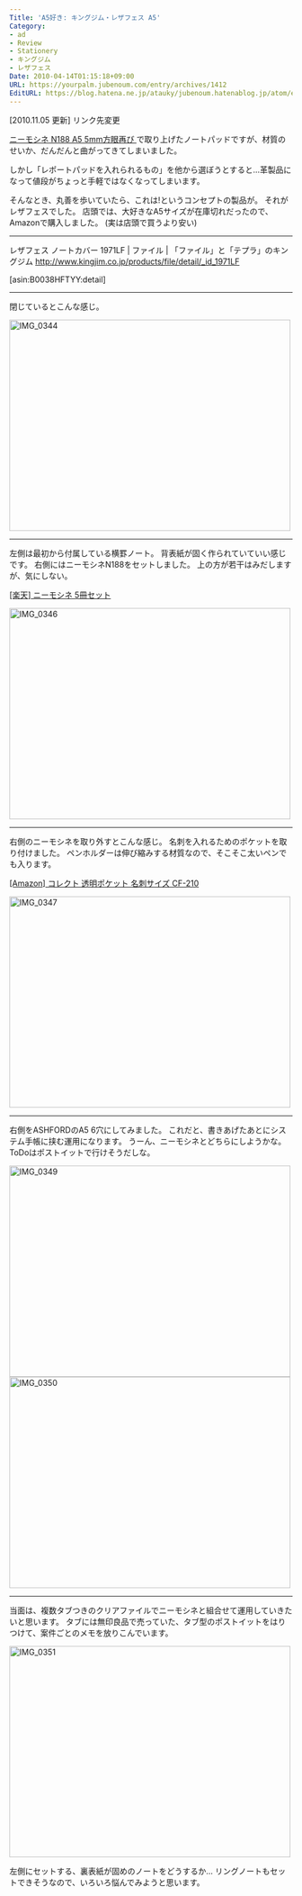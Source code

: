 ```yaml
---
Title: 'A5好き: キングジム・レザフェス A5'
Category:
- ad
- Review
- Stationery
- キングジム
- レザフェス
Date: 2010-04-14T01:15:18+09:00
URL: https://yourpalm.jubenoum.com/entry/archives/1412
EditURL: https://blog.hatena.ne.jp/atauky/jubenoum.hatenablog.jp/atom/entry/6653458415120891137
---
```


[2010.11.05 更新] リンク先変更

<a href="http://yourpalm.jubenoum.com/2009/06/%E3%83%8B%E3%83%BC%E3%83%A2%E3%82%B7%E3%83%8D-n188-a5-5mm%E6%96%B9%E7%9C%BC%E5%86%8D%E3%81%B3/" title="ニーモシネ N188 A5 5mm方眼再び | 君のてのひらから">ニーモシネ N188 A5 5mm方眼再び </a>で取り上げたノートパッドですが、材質のせいか、だんだんと曲がってきてしまいました。

しかし「レポートパッドを入れられるもの」を他から選ぼうとすると…革製品になって値段がちょっと手軽ではなくなってしまいます。

そんなとき、丸善を歩いていたら、これは!というコンセプトの製品が。
それがレザフェスでした。
店頭では、大好きなA5サイズが在庫切れだったので、Amazonで購入しました。
(実は店頭で買うより安い)

<hr />

レザフェス ノートカバー 1971LF | ファイル | 「ファイル」と「テプラ」のキングジム 
<a href="http://www.kingjim.co.jp/products/file/detail/_id_1971LF" title="レザフェス ノートカバー 1971LF | ファイル | 「ファイル」と「テプラ」のキングジム">http://www.kingjim.co.jp/products/file/detail/_id_1971LF</a>



[asin:B0038HFTYY:detail]





<hr />

閉じているとこんな感じ。

<!-- [flickr id="4515451382" thumbnail="medium"] -->
<a class='flickr2tag-img' href='http://www.flickr.com/photo.gne?id=4515451382' title='IMG_0344'><img width='500px' height='375px' src='http://farm5.static.flickr.com/4007/4515451382_24ede4d490.jpg' alt='IMG_0344'></a>


<hr />

左側は最初から付属している横罫ノート。
背表紙が固く作られていていい感じです。
右側にはニーモシネN188をセットしました。
上の方が若干はみだしますが、気にしない。

<a href="http://hb.afl.rakuten.co.jp/hgc/0c026b95.7f704f8d.0c026b96.7098ac30/?pc=http%3a%2f%2fitem.rakuten.co.jp%2fkumazou%2f4905224022394%2f&m=http%3a%2f%2fm.rakuten.co.jp%2fkumazou%2fi%2f10010194%2f" target="_blank">[楽天] ニーモシネ 5冊セット</a>

<!--[flickr id="4514815829" thumbnail="medium"]-->
<a class='flickr2tag-img' href='http://www.flickr.com/photo.gne?id=4514815829' title='IMG_0346'><img width='500px' height='375px' src='http://farm3.static.flickr.com/2264/4514815829_1ace9981bc.jpg' alt='IMG_0346'></a>


<hr />

右側のニーモシネを取り外すとこんな感じ。
名刺を入れるためのポケットを取り付けました。
ペンホルダーは伸び縮みする材質なので、そこそこ太いペンでも入ります。

<a href="http://www.amazon.co.jp/gp/product/B001CR052I?ie=UTF8&tag=atauky1978-22&linkCode=as2&camp=247&creative=1211&creativeASIN=B001CR052I">[Amazon] コレクト 透明ポケット 名刺サイズ CF-210</a><img src="http://www.assoc-amazon.jp/e/ir?t=atauky1978-22&l=as2&o=9&a=B001CR052I" width="1" height="1" border="0" alt="" style="border:none !important; margin:0px !important;" />

<!--[flickr id="4515453228" thumbnail="medium"]-->
<a class='flickr2tag-img' href='http://www.flickr.com/photo.gne?id=4515453228' title='IMG_0347'><img width='500px' height='375px' src='http://farm3.static.flickr.com/2175/4515453228_4fbdb631c9.jpg' alt='IMG_0347'></a>

<hr />

右側をASHFORDのA5 6穴にしてみました。
これだと、書きあげたあとにシステム手帳に挟む運用になります。
うーん、ニーモシネとどちらにしようかな。
ToDoはポストイットで行けそうだしな。

<!-- [flickr id="4514817691" thumbnail="medium"] -->
<!-- [flickr id="4514818455" thumbnail="medium"] -->
<a class='flickr2tag-img' href='http://www.flickr.com/photo.gne?id=4514817691' title='IMG_0349'><img width='500px' height='375px' src='http://farm3.static.flickr.com/2701/4514817691_72423073ea.jpg' alt='IMG_0349'></a>
<a class='flickr2tag-img' href='http://www.flickr.com/photo.gne?id=4514818455' title='IMG_0350'><img width='500px' height='375px' src='http://farm3.static.flickr.com/2278/4514818455_640ccb301a.jpg' alt='IMG_0350'></a>

<hr />

当面は、複数タブつきのクリアファイルでニーモシネと組合せて運用していきたいと思います。
タブには無印良品で売っていた、タブ型のポストイットをはりつけて、案件ごとのメモを放りこんでいます。

<!--[flickr id="4515455818" thumbnail="medium"] -->
<a class='flickr2tag-img' href='http://www.flickr.com/photo.gne?id=4515455818' title='IMG_0351'><img width='500px' height='375px' src='http://farm5.static.flickr.com/4058/4515455818_d456ae88c8.jpg' alt='IMG_0351'></a>



左側にセットする、裏表紙が固めのノートをどうするか…
リングノートもセットできそうなので、いろいろ悩んでみようと思います。

